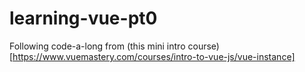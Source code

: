 # learning-vue-pt0

Following code-a-long from (this mini intro course)[https://www.vuemastery.com/courses/intro-to-vue-js/vue-instance]
